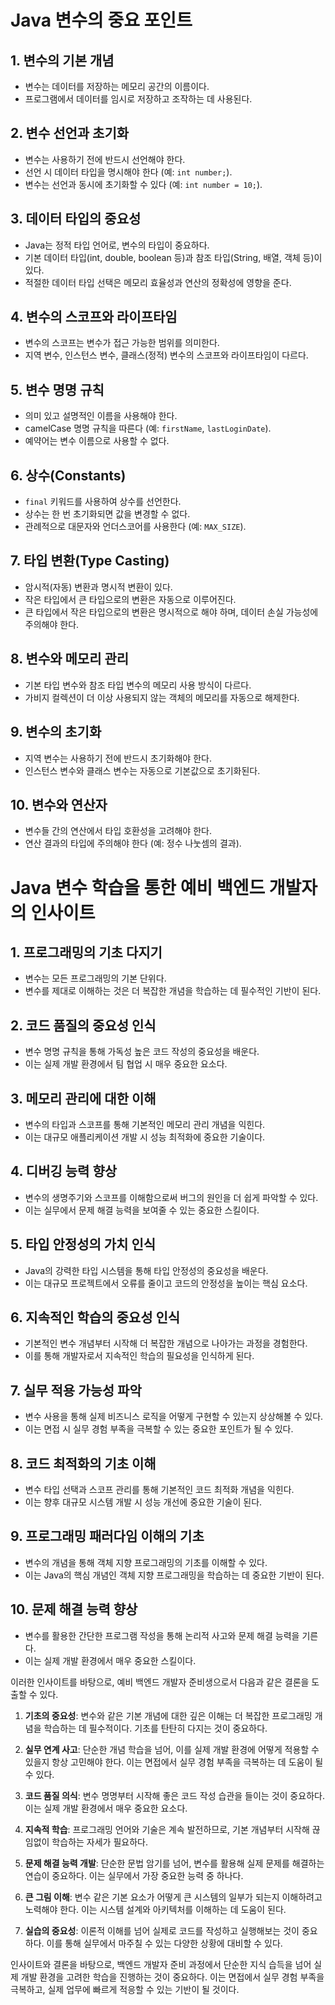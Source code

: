 # Java 변수의 중요 포인트

## 1. 변수의 기본 개념

- 변수는 데이터를 저장하는 메모리 공간의 이름이다.
- 프로그램에서 데이터를 임시로 저장하고 조작하는 데 사용된다.

## 2. 변수 선언과 초기화

- 변수는 사용하기 전에 반드시 선언해야 한다.
- 선언 시 데이터 타입을 명시해야 한다 (예: `int number;`).
- 변수는 선언과 동시에 초기화할 수 있다 (예: `int number = 10;`).

## 3. 데이터 타입의 중요성

- Java는 정적 타입 언어로, 변수의 타입이 중요하다.
- 기본 데이터 타입(int, double, boolean 등)과 참조 타입(String, 배열, 객체 등)이 있다.
- 적절한 데이터 타입 선택은 메모리 효율성과 연산의 정확성에 영향을 준다.

## 4. 변수의 스코프와 라이프타임

- 변수의 스코프는 변수가 접근 가능한 범위를 의미한다.
- 지역 변수, 인스턴스 변수, 클래스(정적) 변수의 스코프와 라이프타임이 다르다.

## 5. 변수 명명 규칙

- 의미 있고 설명적인 이름을 사용해야 한다.
- camelCase 명명 규칙을 따른다 (예: `firstName`, `lastLoginDate`).
- 예약어는 변수 이름으로 사용할 수 없다.

## 6. 상수(Constants)

- `final` 키워드를 사용하여 상수를 선언한다.
- 상수는 한 번 초기화되면 값을 변경할 수 없다.
- 관례적으로 대문자와 언더스코어를 사용한다 (예: `MAX_SIZE`).

## 7. 타입 변환(Type Casting)

- 암시적(자동) 변환과 명시적 변환이 있다.
- 작은 타입에서 큰 타입으로의 변환은 자동으로 이루어진다.
- 큰 타입에서 작은 타입으로의 변환은 명시적으로 해야 하며, 데이터 손실 가능성에 주의해야 한다.

## 8. 변수와 메모리 관리

- 기본 타입 변수와 참조 타입 변수의 메모리 사용 방식이 다르다.
- 가비지 컬렉션이 더 이상 사용되지 않는 객체의 메모리를 자동으로 해제한다.

## 9. 변수의 초기화

- 지역 변수는 사용하기 전에 반드시 초기화해야 한다.
- 인스턴스 변수와 클래스 변수는 자동으로 기본값으로 초기화된다.

## 10. 변수와 연산자

- 변수들 간의 연산에서 타입 호환성을 고려해야 한다.
- 연산 결과의 타입에 주의해야 한다 (예: 정수 나눗셈의 결과).

# Java 변수 학습을 통한 예비 백엔드 개발자의 인사이트

## 1. 프로그래밍의 기초 다지기

- 변수는 모든 프로그래밍의 기본 단위다.
- 변수를 제대로 이해하는 것은 더 복잡한 개념을 학습하는 데 필수적인 기반이 된다.

## 2. 코드 품질의 중요성 인식

- 변수 명명 규칙을 통해 가독성 높은 코드 작성의 중요성을 배운다.
- 이는 실제 개발 환경에서 팀 협업 시 매우 중요한 요소다.

## 3. 메모리 관리에 대한 이해

- 변수의 타입과 스코프를 통해 기본적인 메모리 관리 개념을 익힌다.
- 이는 대규모 애플리케이션 개발 시 성능 최적화에 중요한 기술이다.

## 4. 디버깅 능력 향상

- 변수의 생명주기와 스코프를 이해함으로써 버그의 원인을 더 쉽게 파악할 수 있다.
- 이는 실무에서 문제 해결 능력을 보여줄 수 있는 중요한 스킬이다.

## 5. 타입 안정성의 가치 인식

- Java의 강력한 타입 시스템을 통해 타입 안정성의 중요성을 배운다.
- 이는 대규모 프로젝트에서 오류를 줄이고 코드의 안정성을 높이는 핵심 요소다.

## 6. 지속적인 학습의 중요성 인식

- 기본적인 변수 개념부터 시작해 더 복잡한 개념으로 나아가는 과정을 경험한다.
- 이를 통해 개발자로서 지속적인 학습의 필요성을 인식하게 된다.

## 7. 실무 적용 가능성 파악

- 변수 사용을 통해 실제 비즈니스 로직을 어떻게 구현할 수 있는지 상상해볼 수 있다.
- 이는 면접 시 실무 경험 부족을 극복할 수 있는 중요한 포인트가 될 수 있다.

## 8. 코드 최적화의 기초 이해

- 변수 타입 선택과 스코프 관리를 통해 기본적인 코드 최적화 개념을 익힌다.
- 이는 향후 대규모 시스템 개발 시 성능 개선에 중요한 기술이 된다.

## 9. 프로그래밍 패러다임 이해의 기초

- 변수의 개념을 통해 객체 지향 프로그래밍의 기초를 이해할 수 있다.
- 이는 Java의 핵심 개념인 객체 지향 프로그래밍을 학습하는 데 중요한 기반이 된다.

## 10. 문제 해결 능력 향상

- 변수를 활용한 간단한 프로그램 작성을 통해 논리적 사고와 문제 해결 능력을 기른다.
- 이는 실제 개발 환경에서 매우 중요한 스킬이다.

이러한 인사이트를 바탕으로, 예비 백엔드 개발자 준비생으로서 다음과 같은 결론을 도출할 수 있다.

1. **기초의 중요성**: 변수와 같은 기본 개념에 대한 깊은 이해는 더 복잡한 프로그래밍 개념을 학습하는 데 필수적이다. 기초를 탄탄히 다지는 것이 중요하다.

2. **실무 연계 사고**: 단순한 개념 학습을 넘어, 이를 실제 개발 환경에 어떻게 적용할 수 있을지 항상 고민해야 한다. 이는 면접에서 실무 경험 부족을 극복하는 데 도움이 될 수 있다.

3. **코드 품질 의식**: 변수 명명부터 시작해 좋은 코드 작성 습관을 들이는 것이 중요하다. 이는 실제 개발 환경에서 매우 중요한 요소다.

4. **지속적 학습**: 프로그래밍 언어와 기술은 계속 발전하므로, 기본 개념부터 시작해 끊임없이 학습하는 자세가 필요하다.

5. **문제 해결 능력 개발**: 단순한 문법 암기를 넘어, 변수를 활용해 실제 문제를 해결하는 연습이 중요하다. 이는 실무에서 가장 중요한 능력 중 하나다.

6. **큰 그림 이해**: 변수 같은 기본 요소가 어떻게 큰 시스템의 일부가 되는지 이해하려고 노력해야 한다. 이는 시스템 설계와 아키텍처를 이해하는 데 도움이 된다.

7. **실습의 중요성**: 이론적 이해를 넘어 실제로 코드를 작성하고 실행해보는 것이 중요하다. 이를 통해 실무에서 마주칠 수 있는 다양한 상황에 대비할 수 있다.

인사이트와 결론을 바탕으로, 백엔드 개발자 준비 과정에서 단순한 지식 습득을 넘어 실제 개발 환경을 고려한 학습을 진행하는 것이 중요하다. 이는 면접에서 실무 경험 부족을 극복하고, 실제 업무에 빠르게 적응할 수 있는 기반이 될 것이다.
